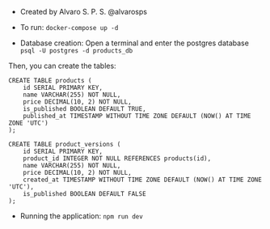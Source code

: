 - Created by Alvaro S. P. S. @alvarosps


- To run:
`docker-compose up -d`

- Database creation:
Open a terminal and enter the postgres database
`psql -U postgres -d products_db`

Then, you can create the tables:

```
CREATE TABLE products (
    id SERIAL PRIMARY KEY,
    name VARCHAR(255) NOT NULL,
    price DECIMAL(10, 2) NOT NULL,
    is_published BOOLEAN DEFAULT TRUE,
    published_at TIMESTAMP WITHOUT TIME ZONE DEFAULT (NOW() AT TIME ZONE 'UTC')
);
```

```
CREATE TABLE product_versions (
    id SERIAL PRIMARY KEY,
    product_id INTEGER NOT NULL REFERENCES products(id),
    name VARCHAR(255) NOT NULL,
    price DECIMAL(10, 2) NOT NULL,
    created_at TIMESTAMP WITHOUT TIME ZONE DEFAULT (NOW() AT TIME ZONE 'UTC'),
    is_published BOOLEAN DEFAULT FALSE
);
```

- Running the application:
`npm run dev`